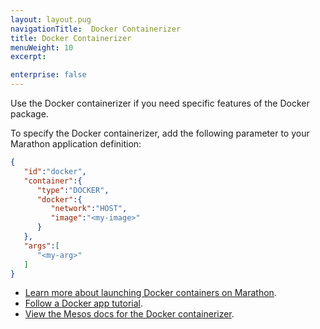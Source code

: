 ```yaml
---
layout: layout.pug
navigationTitle:  Docker Containerizer
title: Docker Containerizer
menuWeight: 10
excerpt:

enterprise: false
---
```


<!-- This source repo for this topic is https://github.com/dcos/dcos-docs -->


Use the Docker containerizer if you need specific features of the Docker package.

To specify the Docker containerizer, add the following parameter to your Marathon application definition:

```json
{  
   "id":"docker",
   "container":{  
      "type":"DOCKER",
      "docker":{  
         "network":"HOST",
         "image":"<my-image>"
      }
   },
   "args":[  
      "<my-arg>"
   ]
}
```
- [Learn more about launching Docker containers on Marathon](http://mesosphere.github.io/marathon/docs/native-docker.html).
- [Follow a Docker app tutorial](/1.8/usage/managing-services/creating-services/deploy-docker-app/).
- [View the Mesos docs for the Docker containerizer](http://mesos.apache.org/documentation/latest/docker-containerizer/).
